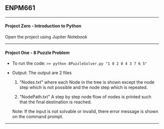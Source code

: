 ## ENPM661
-------------------------------------------------------------------------------------------------------------------------

#### Project Zero - Introduction to Python
Open the project using Jupiter Notebook

-------------------------------------------------------------------------------------------------------------------------

#### Project One - 8 Puzzle Problem
- To run the code:
```>> python 8PuzzleSolver.py "1 8 2 0 4 3 7 6 5" ```
- Output: The output are 2 files
  1. "Nodes.txt"
  where each Node in the tree is shown except the node step which is not possible and the node step which is repeated. 

  2. "NodePath.txt"
  A step by step node flow of nodes is printed such that the final destination is reached.

  Note: If the input is not solvable or invalid, there error message is shown on the command prompt. 

-------------------------------------------------------------------------------------------------------------------------
